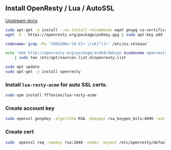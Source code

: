 ## Install OpenResty / Lua / AutoSSL

[Upstream docs](https://openresty.org/en/linux-packages.html#debian)

```sh
sudo apt-get -y install --no-install-recommends wget gnupg ca-certificates
wget -O - https://openresty.org/package/pubkey.gpg | sudo apt-key add -
```

```sh
codename=`grep -Po 'VERSION="[0-9]+ \(\K[^)]+' /etc/os-release`

echo "deb http://openresty.org/package/arm64/debian $codename openresty" \
    | sudo tee /etc/apt/sources.list.d/openresty.list
```

```sh
sudo apt update
sudo apt-get -y install openresty
```

### Install `lua-resty-acme` for auto SSL certs.

```sh
sudo opm install fffonion/lua-resty-acme
```

### Create account key

```sh
sudo openssl genpkey -algorithm RSA -pkeyopt rsa_keygen_bits:4096 -out /etc/openresty/account.key
```

### Create cert

```sh
sudo  openssl req -newkey rsa:2048 -nodes -keyout /etc/openresty/default.key -x509 -days 365 -out /etc/openresty/default.pem
```
